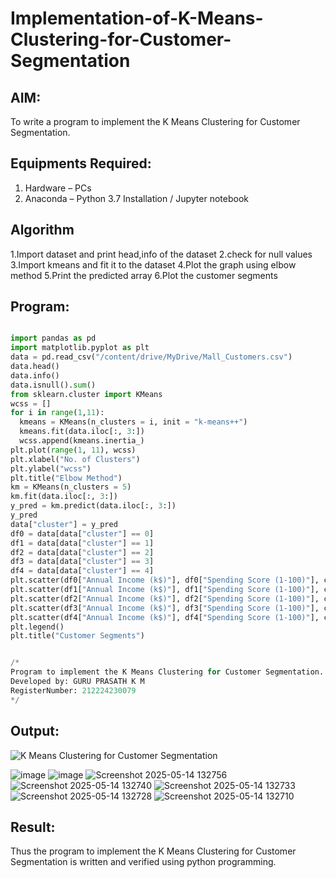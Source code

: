 # Implementation-of-K-Means-Clustering-for-Customer-Segmentation

## AIM:
To write a program to implement the K Means Clustering for Customer Segmentation.

## Equipments Required:
1. Hardware – PCs
2. Anaconda – Python 3.7 Installation / Jupyter notebook

## Algorithm
1.Import dataset and print head,info of the dataset
2.check for null values
3.Import kmeans and fit it to the dataset
4.Plot the graph using elbow method
5.Print the predicted array
6.Plot the customer segments

## Program:
```python

import pandas as pd
import matplotlib.pyplot as plt
data = pd.read_csv("/content/drive/MyDrive/Mall_Customers.csv")
data.head()
data.info()
data.isnull().sum()
from sklearn.cluster import KMeans
wcss = []
for i in range(1,11):
  kmeans = KMeans(n_clusters = i, init = "k-means++")
  kmeans.fit(data.iloc[:, 3:])
  wcss.append(kmeans.inertia_)
plt.plot(range(1, 11), wcss)
plt.xlabel("No. of Clusters")
plt.ylabel("wcss")
plt.title("Elbow Method")
km = KMeans(n_clusters = 5)
km.fit(data.iloc[:, 3:])
y_pred = km.predict(data.iloc[:, 3:])
y_pred
data["cluster"] = y_pred
df0 = data[data["cluster"] == 0]
df1 = data[data["cluster"] == 1]
df2 = data[data["cluster"] == 2]
df3 = data[data["cluster"] == 3]
df4 = data[data["cluster"] == 4]
plt.scatter(df0["Annual Income (k$)"], df0["Spending Score (1-100)"], c = "red", label = "cluster0")
plt.scatter(df1["Annual Income (k$)"], df1["Spending Score (1-100)"], c = "black", label = "cluster1")
plt.scatter(df2["Annual Income (k$)"], df2["Spending Score (1-100)"], c = "blue", label = "cluster2")
plt.scatter(df3["Annual Income (k$)"], df3["Spending Score (1-100)"], c = "green", label = "cluster3")
plt.scatter(df4["Annual Income (k$)"], df4["Spending Score (1-100)"], c = "magenta", label = "cluster4")
plt.legend()
plt.title("Customer Segments")


/*
Program to implement the K Means Clustering for Customer Segmentation.
Developed by: GURU PRASATH K M 
RegisterNumber: 212224230079
*/
```

## Output:
![K Means Clustering for Customer Segmentation](sam.png)

![image](https://github.com/user-attachments/assets/f6d54232-83c0-4db9-8c3f-d20108a50d2d)
![image](https://github.com/user-attachments/assets/38a93033-40c4-4e86-bfd9-ee3e138b3a6a)
![Screenshot 2025-05-14 132756](https://github.com/user-attachments/assets/4de892b3-61c0-4bbb-aa3d-a1f3c272eb82)
![Screenshot 2025-05-14 132740](https://github.com/user-attachments/assets/0354e750-0caa-40c6-bc0c-f2483f081206)
![Screenshot 2025-05-14 132733](https://github.com/user-attachments/assets/1a6d3330-236e-49f5-a433-2a28fce1140a)
![Screenshot 2025-05-14 132728](https://github.com/user-attachments/assets/25e3c0be-a621-4685-a150-bd8c43a98c20)
![Screenshot 2025-05-14 132710](https://github.com/user-attachments/assets/305f61b8-15a0-4a0f-8f9a-f4f265cc8ce9)



## Result:
Thus the program to implement the K Means Clustering for Customer Segmentation is written and verified using python programming.
